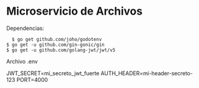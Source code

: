 # Microservicio de Archivos

Dependencias: 

	  $ go get github.com/joho/godotenv
    $ go get -u github.com/gin-gonic/gin
    $ go get -u github.com/golang-jwt/jwt/v5

Archivo .env

JWT_SECRET=mi_secreto_jwt_fuerte
AUTH_HEADER=mi-header-secreto-123
PORT=4000
